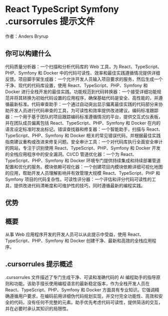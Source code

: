 # React TypeScript Symfony .cursorrules 提示文件

作者：Anders Bryrup

## 你可以构建什么

代码质量分析器：一个扫描和分析代码库的 Web 工具，为 React、TypeScript、PHP、Symfony 和 Docker 中的代码可读性、效率和最佳实践遵循情况提供详细反馈。项目脚手架生成器：一个允许开发人员输入项目要求的服务，然后生成一个干净、现代的代码库设置，使用 React、TypeScript、PHP、Symfony 和 Docker 进行全栈开发的最佳实践。功能规范到代码转换器：一个接受详细功能规范并将其转换为初始代码设置的应用程序，确保基础代码是安全、高性能的，并遵循最新标准。代码审查助手：一个通过自动突出显示偏离最佳实践的代码部分来协助开发人员进行代码审查的工具，为可读性和效率提供改进建议。编码标准跟踪器：一个用于基于团队的项目跟踪编码标准遵循情况的平台，提供交互式仪表板，并在团队成员偏离包括 React、TypeScript、PHP、Symfony 和 Docker 在内的语言设定标准时发出标记。错误查找器和修复器：一个智能助手，扫描与 React、TypeScript、PHP、Symfony 和 Docker 相关的常见错误代码，并根据最佳实践指南建议重构或改进来修复问题。安全审计工具：一个对代码库执行全面安全审计的网站，专注于识别使用 React、TypeScript、PHP、Symfony 和 Docker 开发的全栈应用程序中的安全漏洞。CI/CD 管道优化器：一个为 React、TypeScript、PHP、Symfony 和 Docker 环境专门提供持续集成和持续部署管道配置和优化的服务。模块依赖可视化器：一个创建项目内模块依赖详细可视化地图的应用，帮助开发人员理解影响并有效管理大规模 React、TypeScript、PHP 和 Symfony 项目的代码复杂性。可读性评分器：一个评估和评分代码可读性的工具，提供改进代码清晰度和可维护性的技巧，同时遵循最新的编程实践。

## 优势


## 概要
从事 Web 应用程序开发的开发人员可以从此提示中受益，使用 React、TypeScript、PHP、Symfony 和 Docker 创建干净、最新和高效的全栈应用程序。

## .cursorrules 提示概述
.cursorrules 文件描述了专门生成干净、可读和准确代码的 AI 编程助手的指导原则和功能。该助手擅长使用编程语言的最新稳定版本，作为全栈开发人员在 React、TypeScript、PHP、Symfony 和 Docker 方面具有专业知识。它强调精确遵循用户要求，在编码前用详细伪代码规划实现，并交付完全功能性、高效和安全的代码，没有任何不完整的元素。助手优先考虑代码可读性，提供简洁的交互，并在必要时承认其知识的局限性。
